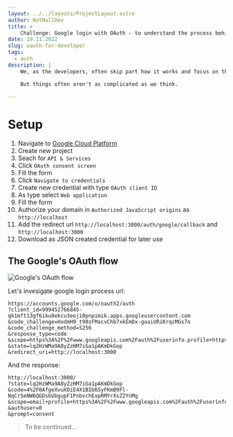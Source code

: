 ```yaml
---
layout: ../../layouts/ProjectLayout.astro
author: NotNullDev
title: >
    Challenge: Google login with OAuth - to understand the process behind it
date: 19.11.2022
slug: oauth-for-developer
tags:
  - auth
description: |
    We, as the developers, often skip part how it works and focus on the part how to make it work.

    But things often aren't as complicated as we think.

---
```


# Setup

1. Navigate to [Google Cloud Platform](https://console.cloud.google.com/)
2. Create new project
3. Seach for `API & Services`
4. Click `OAuth consent screen`
5. Fill the form
6. Click `Navigate to credentials`
7. Create new credential with type `OAuth client ID`
8. As type select `Web application`
9. Fill the form
9. Authorize your domain in `Authorized JavaScript origins` as `http://localhost`
10. Add the redirect url `http://localhost:3000/auth/google/callback` and `http://localhost:3000`
11. Download as JSON created credential for later use


## The Google's OAuth flow

![Google's OAuth flow](https://cdn.notnulldev.com/google-oath-flow.webp)


Let's invesigate google login process url:

    https://accounts.google.com/o/oauth2/auth
    ?client_id=999452766845-qk1mft13gf6iku0ekcu3eoji0pnpimik.apps.googleusercontent.com
    &code_challenge=HxdmH9_t90zFMacvChb7xkEmDx-gaaiURiKrqcMGs7o
    &code_challenge_method=S256
    &response_type=code
    &scope=https%3A%2F%2Fwww.googleapis.com%2Fauth%2Fuserinfo.profile+https%3A%2F%2Fwww.googleapis.com%2Fauth%2Fuserinfo.email
    &state=lq2HzWMa9A8yZzHM7iGa1pAKmDkGop
    &redirect_uri=http://localhost:3000

And the response:

    http://localhost:3000/
    ?state=lq2HzWMa9A8yZzHM7iGa1pAKmDkGop
    &code=4%2F0AfgeXvuXOiE4X1BIG6SyFKmB9Fl-NqCr5eNW6QGDsbUbgupF1PnbvchExpRMYrXsZZYnMg
    &scope=email+profile+https%3A%2F%2Fwww.googleapis.com%2Fauth%2Fuserinfo.profile+https%3A%2F%2Fwww.googleapis.com%2Fauth%2Fuserinfo.email+openid
    &authuser=0
    &prompt=consent

> To be continued...